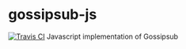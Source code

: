 # gossipsub-js
[![Travis CI](https://flat.badgen.net/travis/ipfs/aegir)](https://travis-ci.com/ipfs/aegir)
Javascript implementation of Gossipsub
